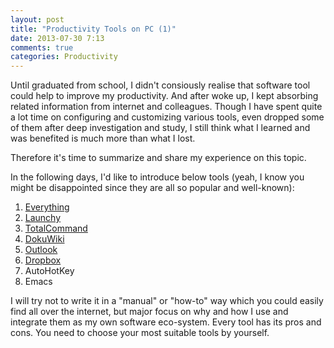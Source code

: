 ```yaml
---
layout: post
title: "Productivity Tools on PC (1)"
date: 2013-07-30 7:13
comments: true
categories: Productivity
---
```


Until graduated from school, I didn't consiously realise that software tool could help to improve my productivity. And after woke up, I kept absorbing related information from internet and colleagues. Though I have spent quite a lot time on configuring and customizing various tools, even dropped some of them after deep investigation and study, I still think what I learned and was benefited is much more than what I lost.

<!--more-->

Therefore it's time to summarize and share my experience on this topic.

In the following days, I'd like to introduce below tools (yeah, I know you might be disappointed since they are all so popular and well-known):

1. [Everything](http://blog.pzheng.me/2013/08/08/productivity-tools-on-pc-2/)
2. [Launchy](http://blog.pzheng.me/2013/08/08/productivity-tools-on-pc-2/)
3. [TotalCommand](http://blog.pzheng.me/2013/08/19/productivity-tools-on-pc-3/)
4. [DokuWiki](http://blog.pzheng.me/2013/11/10/productivity-tools-on-pc-4/)
5. [Outlook](http://blog.pzheng.me/2013/11/18/productivity-tools-on-pc-5/)
6. [Dropbox](http://blog.pzheng.me/2014/04/13/productivity-tools-on-pc-6/)
7. AutoHotKey
8. Emacs

I will try not to write it in a "manual" or "how-to" way which you could easily find all over the internet, but major focus on why and how I use and integrate them as my own software eco-system. Every tool has its pros and cons. You need to choose your most suitable tools by yourself.
